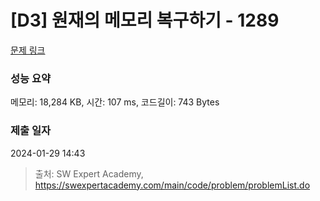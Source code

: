 # [D3] 원재의 메모리 복구하기 - 1289 

[문제 링크](https://swexpertacademy.com/main/code/problem/problemDetail.do?contestProbId=AV19AcoKI9sCFAZN) 

### 성능 요약

메모리: 18,284 KB, 시간: 107 ms, 코드길이: 743 Bytes

### 제출 일자

2024-01-29 14:43



> 출처: SW Expert Academy, https://swexpertacademy.com/main/code/problem/problemList.do